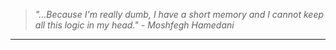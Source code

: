 

 > *"...Because I'm really dumb, I have a short memory and I cannot keep all this logic in my head." - Moshfegh Hamedani*
-----------------------------------
